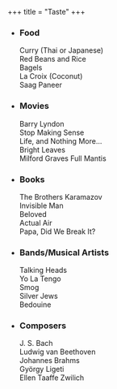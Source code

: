 +++
title = "Taste"
+++
- ### Food
    Curry (Thai or Japanese) \
    Red Beans and Rice \
    Bagels \
    La Croix (Coconut) \
    Saag Paneer
- ### Movies
    Barry Lyndon \
    Stop Making Sense \
    Life, and Nothing More... \
    Bright Leaves \
    Milford Graves Full Mantis
- ### Books
    The Brothers Karamazov \
    Invisible Man \
    Beloved \
    Actual Air \
    Papa, Did We Break It?
- ### Bands/Musical Artists
    Talking Heads \
    Yo La Tengo \
    Smog \
    Silver Jews \
    Bedouine 
- ### Composers
    J. S. Bach \
    Ludwig van Beethoven \
    Johannes Brahms \
    György Ligeti \
    Ellen Taaffe Zwilich
